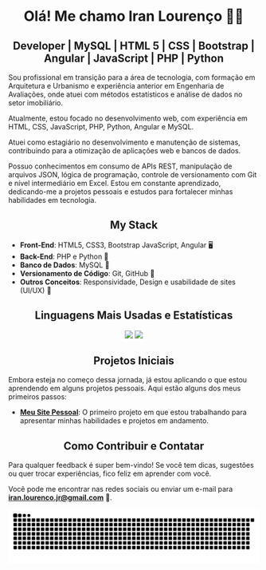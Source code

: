 <h1  align="center">Olá! Me chamo Iran Lourenço 👨‍💻</h1>

<h2  align="center">Developer | MySQL | HTML 5 | CSS | Bootstrap | Angular | JavaScript | PHP | Python</h2>

Sou profissional em transição para a área de tecnologia, com formação em Arquitetura e Urbanismo e experiência anterior em Engenharia de Avaliações, onde atuei com métodos estatísticos e análise de dados no setor imobiliário.

Atualmente, estou focado no desenvolvimento web, com experiência em HTML, CSS, JavaScript, PHP, Python, Angular e MySQL. 

Atuei como estagiário no desenvolvimento e manutenção de sistemas, contribuindo para a otimização de aplicações web e bancos de dados. 

Possuo conhecimentos em consumo de APIs REST, manipulação de arquivos JSON, lógica de programação, controle de versionamento com Git e nível intermediário em Excel. Estou em constante aprendizado, dedicando-me a projetos pessoais e estudos para fortalecer minhas habilidades em tecnologia.

<h2  align="center">My Stack</h2>

- **Front-End**: HTML5, CSS3, Bootstrap JavaScript, Angular 🖥️
- **Back-End**:  PHP e Python 🐍
- **Banco de Dados**: MySQL 📂
- **Versionamento de Código**: Git, GitHub 🌱
- **Outros Conceitos**: Responsividade, Design e usabilidade de sites (UI/UX) 🎨

<h2  align="center">Linguagens Mais Usadas e Estatísticas</h2>
<p align="center"><img  height="190px" src="https://github-readme-stats.vercel.app/api/top-langs/?username=Iranlsjr&layout=compact&theme=radical" /> <img height="190px" src="https://github-readme-stats.vercel.app/api?username=Iranlsjr&show_icons=true&theme=radical" /></p>


<h2  align="center">Projetos Iniciais</h2>
Embora esteja no começo dessa jornada, já estou aplicando o que estou aprendendo em alguns projetos pessoais. Aqui estão alguns dos meus primeiros passos:

- **[Meu Site Pessoal](https://iranlsjr.github.io/portfolio/)**: O primeiro projeto em que estou trabalhando para apresentar minhas habilidades e projetos em andamento.


<h2  align="center">Como Contribuir e Contatar</h2>

Para qualquer feedback é super bem-vindo! Se você tem dicas, sugestões ou quer trocar experiências, fico feliz em aprender com você.

Você pode me encontrar nas redes sociais ou enviar um e-mail para **iran.lourenco.jr@gmail.com** 📩.

<picture>
  <source media="(prefers-color-scheme: dark)" srcset="https://raw.githubusercontent.com/Iranlsjr/Iranlsjr/output/github-contribution-grid-snake-dark.svg">
  <source media="(prefers-color-scheme: light)" srcset="https://raw.githubusercontent.com/Iranlsjr/Iranlsjr/output/github-contribution-grid-snake.svg">
  <img alt="github contribution grid snake animation" src="https://raw.githubusercontent.com/Iranlsjr/Iranlsjr/output/github-contribution-grid-snake.svg">
</picture>
